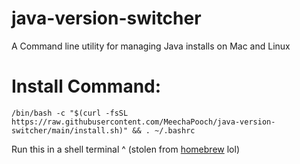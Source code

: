 # java-version-switcher
A Command line utility for managing Java installs on Mac and Linux

# Install Command:

`/bin/bash -c "$(curl -fsSL https://raw.githubusercontent.com/MeechaPooch/java-version-switcher/main/install.sh)" && . ~/.bashrc`

Run this in a shell terminal ^ (stolen from [homebrew](https://brew.sh/) lol)